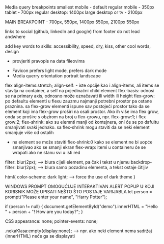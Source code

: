 Media query breakpoints
smallest mobile - default
regular mobile - 350px
tablet - 700px
regular desktop: 1400px
large desktop or tv - 2100px

MAIN BREAKPOINT - 700px, 550px, 1400px 550px, 2100px 550px

links to social (github, linkedIn and google) from footer do not lead andwhere

add key words to skills:
accessibility, speed, dry, kiss, other cool words, design

-   provjeriti pravopis na data fileovima

*   Favicon prefers light mode, prefers dark mode
*   Media querry orientation portrait landscape

flex
align-items:stretch;
align-self: - iste opcije kao i align-items, ali items se stavlja na container, a self na pojedinačni child element
flex-basis: odnosi se na primary axis, odnosno može označavati ili width ili height
flex-grow: po defaultu elementi u flexu zauzmu najmanji potrebni prostor pa ostane praznina. sa flex-grow elementi ispune sav postojeći prostor tako da se element koji ima flex-grow proširi na osali prostor. Ako ih više ima flex grow, onda se prošire s obzirom na broj u flex-growu, npr. flex-grow:1; i flex grow:2;
flex-shrink: ako su elemnti manji od kontejnera, oni će se po dafultu smanjivati svaki jednako. sa flex-shrink mogu staviti da se neki element smanjuje više od ostalih

-   na element se može staviti flex-shrink:0 kako se element ne bi uopće smanjivao ako se smanji ekran
    flex-wrap: itemi u containeru će se wrapati ako ne stanu svi u isti red

filter: blur(2px); --> blura cijeli element, pa čak i tekst u njemu
backdrop-filter: blur(2px); --> blura samo pozadinu elementa, a tekst ostaje čitljiv

html{
color-scheme: dark light; --> force the use of dark theme
}

WINDOWS PROMPT OMOGUĆUJE INTERAKTIVAN ALERT POPUP U KOJI KORISNIK MOŽE UPISATI NEŠTO ŠTO POSTAJE VARIJABLA
let person = prompt("Please enter your name", "Harry Potter");

if (person != null) {
document.getElementById("demo").innerHTML =
"Hello " + person + "! How are you today?";
}

CSS
appearance: none;
pointer-events: none;

.nekaKlasa:empty{display:none}; --> npr. ako neki element nema sadržaj (innerHTML) neće ga se displayati
